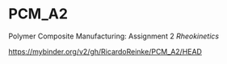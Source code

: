 # PCM_A2
Polymer Composite Manufacturing: Assignment 2 _Rheokinetics_

https://mybinder.org/v2/gh/RicardoReinke/PCM_A2/HEAD 
